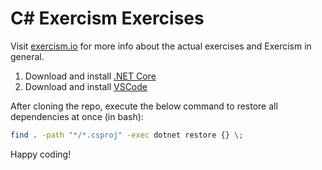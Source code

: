 # C# Exercism Exercises

Visit [exercism.io](http://exercism.io/) for more info about the actual exercises and Exercism in general.

1. Download and install [.NET Core](https://www.microsoft.com/net/core)
1. Download and install [VSCode](https://code.visualstudio.com/)

After cloning the repo, execute the below command to restore all dependencies at once (in bash):

```bash
find . -path "*/*.csproj" -exec dotnet restore {} \;
```

Happy coding!